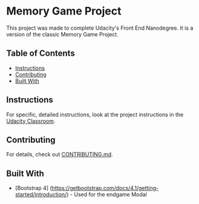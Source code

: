 # Memory Game Project

This project was made to complete Udacity's Front End Nanodegree. It is a version of the classic Memory Game Project.

## Table of Contents

* [Instructions](#instructions)
* [Contributing](#contributing)
* [Built With](#builtwith)

## Instructions

For specific, detailed instructions, look at the project instructions in the [Udacity Classroom](https://classroom.udacity.com/me).

## Contributing

For details, check out [CONTRIBUTING.md](CONTRIBUTING.md).

## Built With

* [Bootstrap 4] (https://getbootstrap.com/docs/4.1/getting-started/introduction/) - Used for the endgame Modal